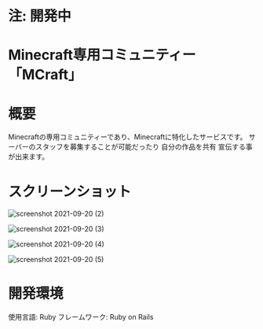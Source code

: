 # 注: 開発中
# Minecraft専用コミュニティー 「MCraft」

# 概要
Minecraftの専用コミュニティーであり、Minecraftに特化したサービスです。
サーバーのスタッフを募集することが可能だったり 自分の作品を共有 宣伝する事が出来ます。

# スクリーンショット

![screenshot 2021-09-20 (2)](https://user-images.githubusercontent.com/77252987/133951792-351c7c68-a1fa-432f-b7bf-054af2f02832.png)

![screenshot 2021-09-20 (3)](https://user-images.githubusercontent.com/77252987/133951815-dfa855c2-3e26-4e43-9eb2-372e8bf68824.png)

![screenshot 2021-09-20 (4)](https://user-images.githubusercontent.com/77252987/133951809-bfe41efe-9262-466a-a315-39be13f444d5.png)

![screenshot 2021-09-20 (5)](https://user-images.githubusercontent.com/77252987/133951810-3c5f3f0e-b584-4d1b-a18a-26bc0a842aa1.png)

# 開発環境
使用言語: Ruby
フレームワーク: Ruby on Rails
